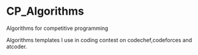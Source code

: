 # CP_Algorithms
Algorithms for competitive programming

Algorithms templates I use in coding contest on codechef,codeforces and atcoder.
